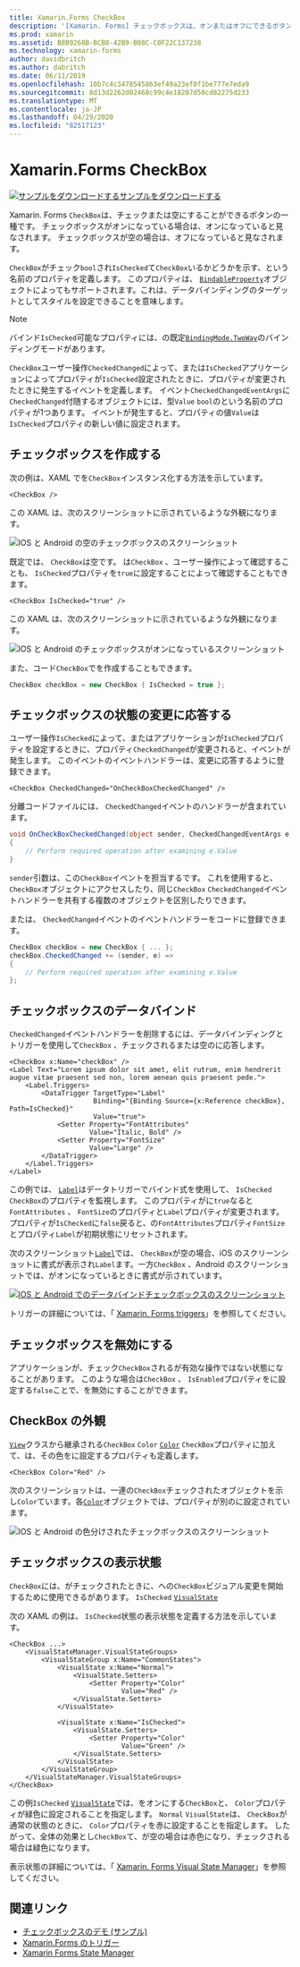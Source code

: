 ```yaml
---
title: Xamarin.Forms CheckBox
description: '[Xamarin. Forms] チェックボックスは、オンまたはオフにできるボタンの種類です。 チェックボックスがオンになっている場合は、オンになっていると見なされます。 チェックボックスが空の場合は、オフになっていると見なされます。'
ms.prod: xamarin
ms.assetid: B8B9268B-BCB8-42B9-B08C-C0F22C137238
ms.technology: xamarin-forms
author: davidbritch
ms.author: dabritch
ms.date: 06/11/2019
ms.openlocfilehash: 10b7c4c3478545863ef49a23ef0f1be777e7eda9
ms.sourcegitcommit: 8d13d2262d02468c99c4e18207d50cd82275d233
ms.translationtype: MT
ms.contentlocale: ja-JP
ms.lasthandoff: 04/29/2020
ms.locfileid: "82517123"
---
```

# <a name="xamarinforms-checkbox"></a>Xamarin.Forms CheckBox

[![](~/media/shared/download.png)サンプルをダウンロードするサンプルをダウンロードする](https://docs.microsoft.com/samples/xamarin/xamarin-forms-samples/userinterface-checkboxdemos/)

Xamarin. Forms `CheckBox`は、チェックまたは空にすることができるボタンの一種です。 チェックボックスがオンになっている場合は、オンになっていると見なされます。 チェックボックスが空の場合は、オフになっていると見なされます。

`CheckBox`がチェック`bool`され`IsChecked`て`CheckBox`いるかどうかを示す、という名前のプロパティを定義します。 このプロパティは、 [`BindableProperty`](xref:Xamarin.Forms.BindableProperty)オブジェクトによってもサポートされます。これは、データバインディングのターゲットとしてスタイルを設定できることを意味します。

> [!NOTE]
> バインド`IsChecked`可能なプロパティには、の既定[`BindingMode.TwoWay`](xref:Xamarin.Forms.BindingMode.TwoWay)のバインディングモードがあります。

`CheckBox`ユーザー操作`CheckedChanged`によって、または`IsChecked`アプリケーションによってプロパティが`IsChecked`設定されたときに、プロパティが変更されたときに発生するイベントを定義します。 イベント`CheckedChangedEventArgs`に`CheckedChanged`付随するオブジェクトには、型`Value` `bool`のという名前のプロパティが1つあります。 イベントが発生すると、プロパティの値`Value`は`IsChecked`プロパティの新しい値に設定されます。

## <a name="create-a-checkbox"></a>チェックボックスを作成する

次の例は、XAML でを`CheckBox`インスタンス化する方法を示しています。

```xaml
<CheckBox />
```

この XAML は、次のスクリーンショットに示されているような外観になります。

![IOS と Android の空のチェックボックスのスクリーンショット](checkbox-images/checkbox-empty.png "空のチェックボックス")

既定では、 `CheckBox`は空です。 は`CheckBox` 、ユーザー操作によって確認することも、 `IsChecked`プロパティを`true`に設定することによって確認することもできます。

```xaml
<CheckBox IsChecked="true" />
```

この XAML は、次のスクリーンショットに示されているような外観になります。

![IOS と Android のチェックボックスがオンになっているスクリーンショット](checkbox-images/checkbox-checked.png "チェックされたチェックボックス")

また、コード`CheckBox`でを作成することもできます。

```csharp
CheckBox checkBox = new CheckBox { IsChecked = true };
```

## <a name="respond-to-a-checkbox-changing-state"></a>チェックボックスの状態の変更に応答する

ユーザー操作`IsChecked`によって、またはアプリケーションが`IsChecked`プロパティを設定するときに、プロパティ`CheckedChanged`が変更されると、イベントが発生します。 このイベントのイベントハンドラーは、変更に応答するように登録できます。

```xaml
<CheckBox CheckedChanged="OnCheckBoxCheckedChanged" />
```

分離コードファイルには、 `CheckedChanged`イベントのハンドラーが含まれています。

```csharp
void OnCheckBoxCheckedChanged(object sender, CheckedChangedEventArgs e)
{
    // Perform required operation after examining e.Value
}
```

`sender`引数は、この`CheckBox`イベントを担当するです。 これを使用すると、 `CheckBox`オブジェクトにアクセスしたり、同じ`CheckBox` `CheckedChanged`イベントハンドラーを共有する複数のオブジェクトを区別したりできます。

または、 `CheckedChanged`イベントのイベントハンドラーをコードに登録できます。

```csharp
CheckBox checkBox = new CheckBox { ... };
checkBox.CheckedChanged += (sender, e) =>
{
    // Perform required operation after examining e.Value
};
```

## <a name="data-bind-a-checkbox"></a>チェックボックスのデータバインド

`CheckedChanged`イベントハンドラーを削除するには、データバインディングとトリガーを使用して`CheckBox` 、チェックされるまたは空のに応答します。

```xaml
<CheckBox x:Name="checkBox" />
<Label Text="Lorem ipsum dolor sit amet, elit rutrum, enim hendrerit augue vitae praesent sed non, lorem aenean quis praesent pede.">
    <Label.Triggers>
        <DataTrigger TargetType="Label"
                     Binding="{Binding Source={x:Reference checkBox}, Path=IsChecked}"
                     Value="true">
            <Setter Property="FontAttributes"
                    Value="Italic, Bold" />
            <Setter Property="FontSize"
                    Value="Large" />
        </DataTrigger>
    </Label.Triggers>
</Label>
```

この例では、 [`Label`](xref:Xamarin.Forms.Label)はデータトリガーでバインド式を使用して、 `IsChecked` `CheckBox`のプロパティを監視します。 このプロパティがに`true`なると`FontAttributes` 、 `FontSize`のプロパティと`Label`プロパティが変更されます。 プロパティが`IsChecked`に`false`戻ると、の`FontAttributes`プロパティ`FontSize`とプロパティ`Label`が初期状態にリセットされます。

次のスクリーンショット[`Label`](xref:Xamarin.Forms.Label)では、 `CheckBox`が空の場合、iOS のスクリーンショットに書式が表示され`Label`ます。一方`CheckBox` 、Android のスクリーンショットでは、がオンになっているときに書式が示されています。

[![IOS と Android でのデータバインドチェックボックスのスクリーンショット](checkbox-images/checkbox-databinding.png "データバインドチェックボックス")](checkbox-images/checkbox-databinding-large.png#lightbox "データバインドチェックボックス")

トリガーの詳細については、「 [Xamarin. Forms triggers](~/xamarin-forms/app-fundamentals/triggers.md)」を参照してください。

## <a name="disable-a-checkbox"></a>チェックボックスを無効にする

アプリケーションが、チェック`CheckBox`されるが有効な操作ではない状態になることがあります。 このような場合は`CheckBox` 、 `IsEnabled`プロパティをに設定する`false`ことで、を無効にすることができます。

## <a name="checkbox-appearance"></a>CheckBox の外観

[`View`](xref:Xamarin.Forms.View)クラスから継承される`CheckBox` `Color` [`Color`](xref:Xamarin.Forms.Color) `CheckBox`プロパティに加えて、は、その色をに設定するプロパティも定義します。

```xaml
<CheckBox Color="Red" />
```

次のスクリーンショットは、一連の`CheckBox`チェックされたオブジェクトを示し`Color`ています。各[`Color`](xref:Xamarin.Forms.Color)オブジェクトでは、プロパティが別のに設定されています。

![IOS と Android の色分けされたチェックボックスのスクリーンショット](checkbox-images/checkbox-colors.png "色付きのチェックボックス")

## <a name="checkbox-visual-states"></a>チェックボックスの表示状態

`CheckBox`には、がチェックされたときに、への`CheckBox`ビジュアル変更を開始するために使用できるがあります。 `IsChecked` [`VisualState`](xref:Xamarin.Forms.VisualState)

次の XAML の例は、 `IsChecked`状態の表示状態を定義する方法を示しています。

```xaml
<CheckBox ...>
    <VisualStateManager.VisualStateGroups>
        <VisualStateGroup x:Name="CommonStates">
            <VisualState x:Name="Normal">
                <VisualState.Setters>
                    <Setter Property="Color"
                            Value="Red" />
                </VisualState.Setters>
            </VisualState>

            <VisualState x:Name="IsChecked">
                <VisualState.Setters>
                    <Setter Property="Color"
                            Value="Green" />
                </VisualState.Setters>
            </VisualState>
        </VisualStateGroup>
    </VisualStateManager.VisualStateGroups>
</CheckBox>
```

この例`IsChecked` [`VisualState`](xref:Xamarin.Forms.VisualState)では、をオンにする`CheckBox`と、 `Color`プロパティが緑色に設定されることを指定します。 `Normal` `VisualState`は、 `CheckBox`が通常の状態のときに、 `Color`プロパティを赤に設定することを指定します。 したがって、全体の効果とし`CheckBox`て、が空の場合は赤色になり、チェックされる場合は緑色になります。

表示状態の詳細については、「 [Xamarin. Forms Visual State Manager](~/xamarin-forms/user-interface/visual-state-manager.md)」を参照してください。

## <a name="related-links"></a>関連リンク

- [チェックボックスのデモ (サンプル)](https://docs.microsoft.com/samples/xamarin/xamarin-forms-samples/userinterface-checkboxdemos/)
- [Xamarin.Forms のトリガー](~/xamarin-forms/app-fundamentals/triggers.md)
- [Xamarin Forms State Manager](~/xamarin-forms/user-interface/visual-state-manager.md)
